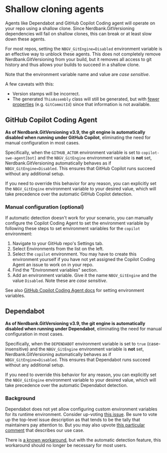 # Shallow cloning agents

Agents like Dependabot and GitHub Copilot Coding agent will operate on your repo using a shallow clone.
Since Nerdbank.GitVersioning dependencies will fail on shallow clones, this can break or at least slow down these agents.

For most repos, setting the `NBGV_GitEngine=Disabled` environment variable is an effective way to unblock these agents.
This does not completely remove Nerdbank.GitVersioning from your build, but it removes all access to git history and thus allows your builds to succeed in a shallow clone.

Note that the environment variable name and value are _case sensitive_.

A few caveats with this:

* Version stamps will be incorrect.
* The generated `ThisAssembly` class will still be generated, but with [fewer properties](https://github.com/dotnet/Nerdbank.GitVersioning/issues/1192) (e.g. `GitCommitId`) since that information is not available.

## GitHub Copilot Coding Agent

**As of Nerdbank.GitVersioning v3.9, the git engine is automatically disabled when running under GitHub Copilot**, eliminating the need for manual configuration in most cases.

Specifically, when the `GITHUB_ACTOR` environment variable is set to `copilot-swe-agent[bot]` and the `NBGV_GitEngine` environment variable is **not** set, Nerdbank.GitVersioning automatically behaves as if `NBGV_GitEngine=Disabled`. This ensures that GitHub Copilot runs succeed without any additional setup.

If you need to override this behavior for any reason, you can explicitly set the `NBGV_GitEngine` environment variable to your desired value, which will take precedence over the automatic GitHub Copilot detection.

### Manual configuration (optional)

If automatic detection doesn't work for your scenario, you can manually configure the Copilot Coding Agent to set the environment variable by following these steps to set environment variables for the `copilot` environment:

1. Navigate to your GitHub repo's Settings tab.
1. Select Environments from the list on the left.
1. Select the `copilot` environment. You may have to create this environment yourself if you have not yet assigned the Copilot Coding Agent an issue to work on in your repo.
1. Find the "Environment variables" section.
1. Add an environment variable. Give it the name `NBGV_GitEngine` and the value `Disabled`. Note these are _case sensitive_.

See also [GitHub Copilot Coding Agent docs](https://docs.github.com/en/copilot/how-tos/use-copilot-agents/coding-agent/customize-the-agent-environment#setting-environment-variables-in-copilots-environment) for setting environment variables.

## Dependabot

**As of Nerdbank.GitVersioning v3.9, the git engine is automatically disabled when running under Dependabot**, eliminating the need for manual configuration in most cases.

Specifically, when the `DEPENDABOT` environment variable is set to `true` (case-insensitive) and the `NBGV_GitEngine` environment variable is **not** set, Nerdbank.GitVersioning automatically behaves as if `NBGV_GitEngine=Disabled`. This ensures that Dependabot runs succeed without any additional setup.

If you need to override this behavior for any reason, you can explicitly set the `NBGV_GitEngine` environment variable to your desired value, which will take precedence over the automatic Dependabot detection.

### Background

Dependabot does not yet allow configuring custom environment variables for its runtime environment.
Consider up-voting [this issue](https://github.com/dependabot/dependabot-core/issues/4660).
Be sure to vote up the top-level issue description as that tends to be the tally that maintainers pay attention to.
But you may also upvote [this particular comment](https://github.com/dependabot/dependabot-core/issues/4660#issuecomment-3170935213) that describes our use case.

There is [a known workaround](https://github.com/dependabot/dependabot-core/issues/4660#issuecomment-3399907801), but with the automatic detection feature, this workaround should no longer be necessary for most users.
